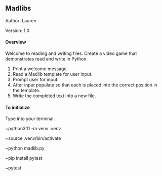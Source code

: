## Madlibs

Author: Lauren

Version: 1.0

#### Overview
Welcome to reading and writing files. 
Create a video game that demonstrates read and write in Python.  

1) Print a welcome message. 
2) Read a Madlib template for user input.
3) Prompt user for input.
4) After input populate so that each is placed into the correct position in the template.
5) Write the completed text into a new file.

#### To initialize

Type into your terminal:

~python3.11 -m venv .venv

~source .venv/bin/activate

~python madlib.py

~pip install pytest

~pytest

